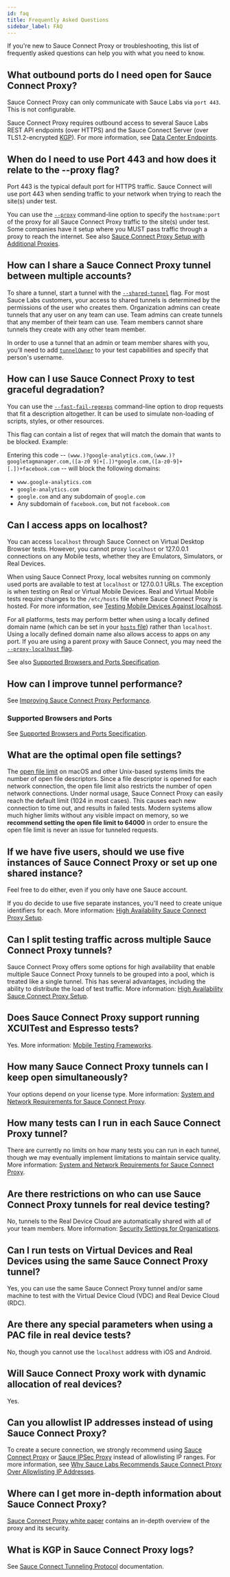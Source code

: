 ```yaml
---
id: faq
title: Frequently Asked Questions
sidebar_label: FAQ
---
```


If you're new to Sauce Connect Proxy or troubleshooting, this list of frequently asked questions can help you with what you need to know.

## What outbound ports do I need open for Sauce Connect Proxy?

Sauce Connect Proxy can only communicate with Sauce Labs via `port 443`. This is not configurable.

Sauce Connect Proxy requires outbound access to several Sauce Labs REST API endpoints (over HTTPS) and the Sauce Connect Server (over TLS1.2-encrypted [KGP](/secure-connections/sauce-connect-4/advanced/kgp)).
For more information, see [Data Center Endpoints](/basics/data-center-endpoints).

## When do I need to use Port 443 and how does it relate to the --proxy flag?

Port 443 is the typical default port for HTTPS traffic. Sauce Connect will use port 443 when sending traffic to your network when trying to reach the site(s) under test.

You can use the [`--proxy`](/dev/cli/sauce-connect-proxy/#--proxy) command-line option to specify the `hostname:port` of the proxy for all Sauce Connect Proxy traffic to the site(s) under test.
Some companies have it setup where you MUST pass traffic through a proxy to reach the internet.
See also [Sauce Connect Proxy Setup with Additional Proxies](/secure-connections/sauce-connect-4/setup-configuration/additional-proxies).

## How can I share a Sauce Connect Proxy tunnel between multiple accounts?

To share a tunnel, start a tunnel with the [`--shared-tunnel`](/dev/cli/sauce-connect-proxy/#--shared-tunnel) flag. For most Sauce Labs customers, your access to shared tunnels is determined by the permissions of the user who creates them. Organization admins can create tunnels that any user on any team can use. Team admins can create tunnels that any member of their team can use. Team members cannot share tunnels they create with any other team member.

In order to use a tunnel that an admin or team member shares with you, you'll
need to add [`tunnelOwner`](/dev/test-configuration-options/#tunnelowner)
to your test capabilities and specify that person's username.

## How can I use Sauce Connect Proxy to test graceful degradation?

You can use the [`--fast-fail-regexps`](/dev/cli/sauce-connect-proxy) command-line option to drop requests that fit a description altogether. It can be used to simulate non-loading of scripts, styles, or other resources.

This flag can contain a list of regex that will match the domain that wants to be blocked. Example:

Entering this code -- `(www.)?google-analytics.com,(www.)?googletagmanager.com,([a-z0 9]+[.])*google.com,([a-z0-9]+[.])+facebook.com` -- will block the following domains:

- `www.google-analytics.com`
- `google-analytics.com`
- `google.com` and any subdomain of `google.com`
- Any subdomain of `facebook.com`, but not `facebook.com`

## Can I access apps on localhost?

You can access `localhost` through Sauce Connect on Virtual Desktop Browser tests. However, you cannot proxy `localhost` or 127.0.0.1 connections on any Mobile tests, whether they are Emulators, Simulators, or Real Devices.

When using Sauce Connect Proxy, local websites running on commonly used ports are available to test at `localhost` or 127.0.0.1 URLs. The exception is when testing on Real or Virtual Mobile Devices. Real and Virtual Mobile tests require changes to the `/etc/hosts` file where Sauce Connect Proxy is hosted. For more information, see [Testing Mobile Devices Against localhost](/secure-connections/sauce-connect-4/setup-configuration/specialized-environments/#testing-mobile-devices-against-localhost).

For all platforms, tests may perform better when using a locally defined domain name (which can be set in your [`hosts` file](http://en.wikipedia.org/wiki/Hosts_file)) rather than `localhost`. Using a locally defined domain name also allows access to apps on any port. If you are using a parent proxy with Sauce Connect, you may need the [`--proxy-localhost` flag](/dev/cli/sauce-connect-proxy/#--proxy-localhost).

See also [Supported Browsers and Ports Specification](/secure-connections/sauce-connect-4/advanced/specifications/#supported-browsers-and-ports).

## How can I improve tunnel performance?

See [Improving Sauce Connect Proxy Performance](/secure-connections/sauce-connect-4/proxy-tunnels/#improving-sauce-connect-proxy-performance).

### Supported Browsers and Ports

See [Supported Browsers and Ports Specification](/secure-connections/sauce-connect-4/advanced/specifications/#supported-browsers-and-ports).

## What are the optimal open file settings?

The [open file limit](https://www.tecmint.com/increase-set-open-file-limits-in-linux/) on macOS and other Unix-based systems limits the number of open file descriptors. Since a file descriptor is opened for each network connection, the open file limit also restricts the number of open network connections. Under normal usage, Sauce Connect Proxy can easily reach the default limit (1024 in most cases). This causes each new connection to time out, and results in failed tests. Modern systems allow much higher limits without any visible impact on memory, so we **recommend setting the open file limit to 64000** in order to ensure the open file limit is never an issue for tunneled requests.

## If we have five users, should we use five instances of Sauce Connect Proxy or set up one shared instance?

Feel free to do either, even if you only have one Sauce account.

If you do decide to use five separate instances, you'll need to create unique identifiers for each. More information: [High Availability Sauce Connect Proxy Setup](/secure-connections/sauce-connect-4/setup-configuration/high-availability).

## Can I split testing traffic across multiple Sauce Connect Proxy tunnels?

Sauce Connect Proxy offers some options for high availability that enable multiple Sauce Connect Proxy tunnels to be grouped into a pool, which is treated like a single tunnel. This has several advantages, including the ability to distribute the load of test traffic. More information: [High Availability Sauce Connect Proxy Setup](/secure-connections/sauce-connect-4/setup-configuration/high-availability).

## Does Sauce Connect Proxy support running XCUITest and Espresso tests?

Yes. More information: [Mobile Testing Frameworks](/mobile-apps/automated-testing/appium).

## How many Sauce Connect Proxy tunnels can I keep open simultaneously?

Your options depend on your license type. More information: [System and Network Requirements for Sauce Connect Proxy](/secure-connections/sauce-connect-4/system-requirements).

## How many tests can I run in each Sauce Connect Proxy tunnel?

There are currently no limits on how many tests you can run in each tunnel, though we may eventually implement limitations to maintain service quality. More information: [System and Network Requirements for Sauce Connect Proxy](/secure-connections/sauce-connect-4/system-requirements).

## Are there restrictions on who can use Sauce Connect Proxy tunnels for real device testing?

No, tunnels to the Real Device Cloud are automatically shared with all of your team members. More information: [Security Settings for Organizations](/basics/acct-team-mgmt/org-settings).

## Can I run tests on Virtual Devices and Real Devices using the same Sauce Connect Proxy tunnel?

Yes, you can use the same Sauce Connect Proxy tunnel and/or same machine to test with the Virtual Device Cloud (VDC) and Real Device Cloud (RDC).

## Are there any special parameters when using a PAC file in real device tests?

No, though you cannot use the `localhost` address with iOS and Android.

## Will Sauce Connect Proxy work with dynamic allocation of real devices?

Yes.

## Can you allowlist IP addresses instead of using Sauce Connect Proxy?

To create a secure connection, we strongly recommend using [Sauce Connect Proxy](/secure-connections/sauce-connect-4) or [Sauce IPSec Proxy](/secure-connections/ipsec-vpn) instead of allowlisting IP ranges.
For more information, see [Why Sauce Labs Recommends Sauce Connect Proxy Over Allowlisting IP Addresses](/secure-connections/sauce-connect-4/#why-we-recommend-sauce-connect-proxy-over-allowlisting-ip-addresses).

## Where can I get more in-depth information about Sauce Connect Proxy?

[Sauce Connect Proxy white paper](https://saucelabs.com/resources/white-papers/sauce-connect-proxy-security-overview) contains an in-depth overview of the proxy and its security.

## What is KGP in Sauce Connect Proxy logs?

See [Sauce Connect Tunneling Protocol](/secure-connections/sauce-connect-4/advanced/kgp) documentation.
